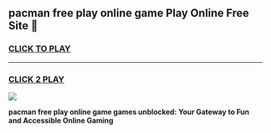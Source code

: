 
## pacman free play online game Play Online Free Site 👋
<h3>
<a href="https://download.freeplayer.one?title=pacman_free_play_online_game&ref=21F">CLICK TO PLAY</a></h3>
<hr>

<h3>
<a href="https://download.freeplayer.one?title=pacman_free_play_online_game&ref=21F">CLICK 2 PLAY</a>
  
</h3>

<a href="https://download.freeplayer.one?title=pacman_free_play_online_game&ref=21F"><img src="https://cdnb.artstation.com/p/assets/images/images/032/539/853/original/anto-thomas-button-gif.gif"></a>


**pacman free play online game games unblocked: Your Gateway to Fun and Accessible Online Gaming**
